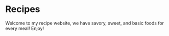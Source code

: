 # Recipes
Welcome to my recipe website, we have savory, sweet, and basic foods for every meal!
Enjoy!
